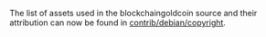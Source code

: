 The list of assets used in the blockchaingoldcoin source and their attribution can now be found in [contrib/debian/copyright](../contrib/debian/copyright).
